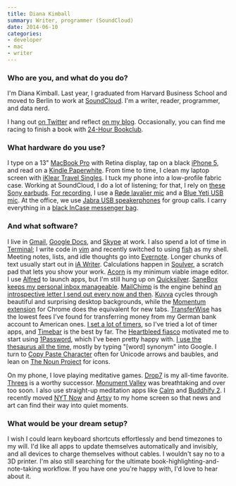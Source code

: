 ```yaml
---
title: Diana Kimball
summary: Writer, programmer (SoundCloud)
date: 2014-06-10
categories:
- developer
- mac
- writer
---
```


### Who are you, and what do you do?

I'm Diana Kimball. Last year, I graduated from Harvard Business School and moved to Berlin to work at [SoundCloud][]. I'm a writer, reader, programmer, and data nerd. 

I hang out [on Twitter](https://twitter.com/dianakimball/ "Diana's Twitter account.") and reflect [on my blog](http://blog.dianakimball.com/ "Diana's weblog."). Occasionally, you can find me racing to finish a book with [24-Hour Bookclub](http://24hourbookclub.com/ "A reading flashmob.").

### What hardware do you use?

I type on a 13" [MacBook Pro][macbook-pro] with Retina display, tap on a black [iPhone 5][iphone-5], and read on a [Kindle Paperwhite][kindle-paperwhite]. From time to time, I clean my laptop screen with [iKlear Travel Singles][iklear-travel-singles]. I tuck my phone into a low-profile fabric case. Working at SoundCloud, I do a lot of listening; for that, I rely on [these Sony earbuds][xba-c10ip]. [For recording](http://blog.dianakimball.com/speaking "Diana's talks."), I use a [Røde lavalier mic][smartlav] and a [Blue Yeti USB mic][yeti]. At the office, we use [Jabra USB speakerphones][speak-410] for group calls. I carry everything in a [black InCase messenger bag][leather-and-canvas-mini-messenger].

### And what software?

I live in [Gmail][], [Google Docs][google-docs], and [Skype][] at work. I also spend a lot of time in [Terminal][]; I write code in [vim][] and recently switched to using [fish][] as my shell. Meeting notes, lists, and idle thoughts go into [Evernote][]. Longer chunks of text usually start out in [iA Writer][ia-writer]. Calculations happen in [Soulver][], a scratch pad that lets you show your work. [Acorn][] is my minimum viable image editor. I use [Alfred][] to launch apps, but I'm still hung up on [Quicksilver][]. [SaneBox][] [keeps my personal inbox manageable](http://blog.dianakimball.com/post/81885781593 "Diana's post mentioning SaneBox."). [MailChimp][] is the engine behind [an introspective letter I send out every now and then](http://expertnovice.com/ "Diana's mailing list."). [Kuvva][kuvva-mac] cycles through beautiful and surprising desktop backgrounds, while the [Momentum extension][momentum.2] for Chrome does the equivalent for new tabs. [TransferWise][] has the lowest fees I've found for transferring money from my German bank account to American ones. [I set a lot of timers](https://twitter.com/dianakimball/status/452873877551849472 "Diana's tweet about timers."), so I've tried a lot of timer apps, and [Timebar][] is the best by far. The [Heartbleed fiasco](http://xkcd.com/1354/ "The xkcd comic about Heartbleed.") motivated me to start using [1Password][], which I've been pretty happy with. [I use the thesaurus all the time](https://twitter.com/dianakimball/status/452566009673973761 "Diana's tweet about using the thesaurus all the time."), mostly by typing "[word] synonym" into Google. I turn to [Copy Paste Character][copy-paste-character] often for Unicode arrows and baubles, and lean on [The Noun Project][the-noun-project] for icons.

On my phone, I love playing meditative games. [Drop7][drop7-ios] is my all-time favorite. [Threes][threes-ios] is a worthy successor. [Monument Valley][monument-valley-ios] was breathtaking and over too soon. I also use straight-up meditation apps like [Calm][calm-ios] and [Buddhify 2][buddhify-ios]. I recently moved [NYT Now][nyt-now-ios] and [Artsy][artsy-ios] to my home screen so that news and art can find their way into quiet moments.

### What would be your dream setup?

I wish I could learn keyboard shortcuts effortlessly and bend timezones to my will. I'd like all apps to update themselves automatically and invisibly, and all devices to charge themselves without cables. I wouldn't say no to a 3D printer. I'm also still searching for the ultimate book-highlighting-and-note-taking workflow. If you have one you're happy with, I'd love to hear about it.

[1password]: https://1password.com "Password management software for Mac OS X."
[acorn]: https://flyingmeat.com/acorn/ "An image editor for the Mac."
[alfred]: https://www.alfredapp.com/ "A launcher app for the Mac."
[artsy-ios]: https://apps.apple.com/us/app/artsy-art-world-in-your-pocket/id703796080 "An app for the art service."
[buddhify-ios]: https://apps.apple.com/us/app/buddhify-2/id687421118 "A mindfulness app."
[calm-ios]: https://apps.apple.com/us/app/calm-meditate-sleep-relax/id571800810 "A meditation and relaxation app."
[copy-paste-character]: https://copypastecharacter.com/ "A service for creating sets of characters to copy and paste."
[drop7-ios]: https://apps.apple.com/us/app/drop7-by-zynga/id425245634 "An addictive puzzle game for the iPhone."
[evernote]: https://evernote.com/ "Online software for capturing notes."
[fish]: https://fishshell.com/ "A command-line shell."
[gmail]: https://mail.google.com/mail/u/0/ "Web-based email."
[google-docs]: https://en.wikipedia.org/wiki/Google_Docs "A web-based office suite."
[ia-writer]: https://ia.net/topics/ia-writer-for-mac "A full-screen writing tool for the Mac."
[iklear-travel-singles]: http://web.archive.org/web/20191130214431/https://www.amazon.com/iKlear-Travel-Singles-iPhone-MacBook/dp/B001W2UYYC "Screen cleaning wipes."
[iphone-5]: https://en.wikipedia.org/wiki/IPhone_5 "A smartphone."
[kindle-paperwhite]: http://web.archive.org/web/20230502144520/https://www.amazon.com/Kindle-Paperwhite-Touch-light/dp/B007OZNZG0 "An e-book reader with a book-like screen."
[kuvva-mac]: http://web.archive.org/web/20170222065900/https://www.kuvva.com/mac "A desktop wallpaper application."
[leather-and-canvas-mini-messenger]: http://web.archive.org/web/20141014205246/http://goincase.com:80/shop/incase-canvas-and-leather-mini-messenger "A laptop bag."
[macbook-pro]: https://www.apple.com/macbook-pro/ "A laptop."
[mailchimp]: https://mailchimp.com/ "A templated mailing list system."
[momentum.2]: https://chrome.google.com/webstore/detail/momentum/laookkfknpbbblfpciffpaejjkokdgca "A Chrome extension that displays a dashboard in new tabs."
[monument-valley-ios]: https://apps.apple.com/us/app/monument-valley/id728293409 "A pretty puzzle/adventure game."
[nyt-now-ios]: https://apps.apple.com/us/app/nyt-now/id798993249 "A news app."
[quicksilver]: https://qsapp.com/ "A data manipulator and launcher for the Mac."
[sanebox]: https://www.sanebox.com/ "A service for helping to control your inbox."
[skype]: https://www.skype.com/en/ "Voice and video chat software."
[smartlav]: https://www.rode.com/microphones/smartlav-plus/ "A lavalier microphone for smart phones."
[soulver]: https://acqualia.com/soulver/ "A Mac application that's a cross between a spreadsheet and a calculator."
[soundcloud]: https://soundcloud.com/ "An audio creation and sharing service."
[speak-410]: https://www.jabra.com/Products/PC_Headsets/Jabra_SPEAK__410_Series/Jabra_SPEAK_410 "A USB speakerphone."
[terminal]: https://en.wikipedia.org/wiki/Terminal_(OS_X) "A console application included with Mac OS X."
[the-noun-project]: https://thenounproject.com/ "A collection of icons representing nouns."
[threes-ios]: https://apps.apple.com/us/app/threes/id779157948 "A number-matching puzzle game."
[timebar]: https://www.macupdate.com/discontinued-apps "A menubar timer app for Mac OS X."
[transferwise]: https://wise.com/us "A service for transferring money between countries."
[vim]: https://www.vim.org/ "A command-line text editor."
[xba-c10ip]: http://web.archive.org/web/20190508143556/https://www.amazon.com/Sony-XBA-C10IP-WHI-Earbuds-iPhone/dp/B00BXEQXD0 "In-ear headphones with a microphone."
[yeti]: https://bluemic.com/yeti/ "A USB microphone."
